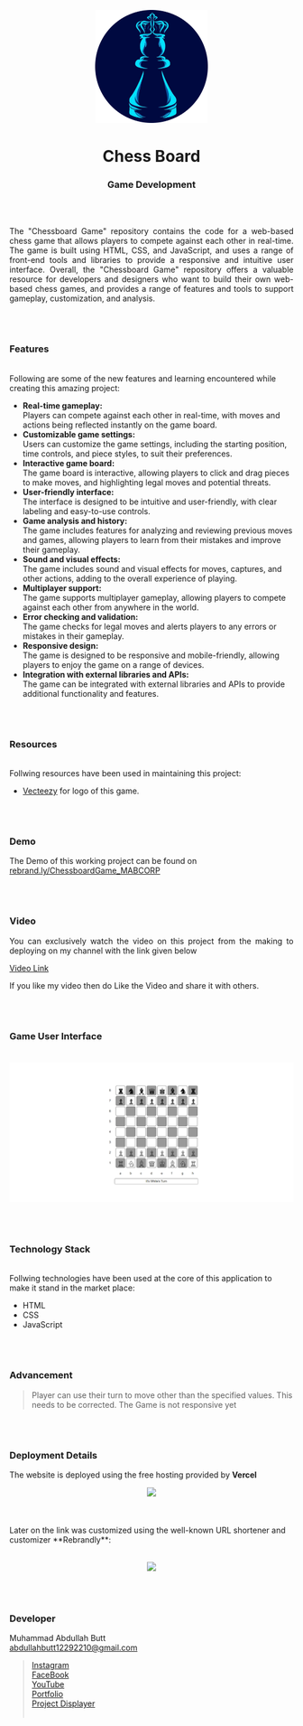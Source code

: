 <p align="center">
  <img src = "/favicon.png" width="200">
</p>

<h1 align="center">
  Chess Board 
</h1>

<h3 align="center">
  Game Development
</h3>


<br><br>

<p align="justify">
The "Chessboard Game" repository contains the code for a web-based chess game that allows players to compete against each other in real-time. The game is built using HTML, CSS, and JavaScript, and uses a range of front-end tools and libraries to provide a responsive and intuitive user interface.
Overall, the "Chessboard Game" repository offers a valuable resource for developers and designers who want to build their own web-based chess games, and provides a range of features and tools to support gameplay, customization, and analysis.
</p>


<br><br>
<!-- ................................................................................................................................. -->


### Features
<br>
Following are some of the new features and learning encountered while creating this amazing project:

- <b>Real-time gameplay:</b><br> Players can compete against each other in real-time, with moves and actions being reflected instantly on the game board.
- <b>Customizable game settings:</b><br> Users can customize the game settings, including the starting position, time controls, and piece styles, to suit their preferences.
- <b>Interactive game board:</b><br> The game board is interactive, allowing players to click and drag pieces to make moves, and highlighting legal moves and potential threats.
- <b>User-friendly interface:</b><br> The interface is designed to be intuitive and user-friendly, with clear labeling and easy-to-use controls.
- <b>Game analysis and history:</b><br> The game includes features for analyzing and reviewing previous moves and games, allowing players to learn from their mistakes and improve their gameplay.
- <b>Sound and visual effects:</b><br> The game includes sound and visual effects for moves, captures, and other actions, adding to the overall experience of playing.
- <b>Multiplayer support:</b><br> The game supports multiplayer gameplay, allowing players to compete against each other from anywhere in the world.
- <b>Error checking and validation:</b><br> The game checks for legal moves and alerts players to any errors or mistakes in their gameplay. 
- <b>Responsive design:</b><br> The game is designed to be responsive and mobile-friendly, allowing players to enjoy the game on a range of devices.
- <b>Integration with external libraries and APIs:</b><br> The game can be integrated with external libraries and APIs to provide additional functionality and features.


<br><br>
<!-- ................................................................................................................................. -->


### Resources
<br>
Follwing resources have been used in maintaining this project:

- [Vecteezy](https://www.vecteezy.com/vector-art/8215476-chess-queen-line-pop-art-potrait-logo-colorful-design-with-dark-background-abstract-vector-illustration-isolated-black-background-for-t-shirt-poster-clothing-merch-apparel-badge-design) for logo of this game.

<br><br>
<!-- ................................................................................................................................. -->


### Demo
<p align="justify">
  The Demo of this working project can be found on <br>
  <a href="https://rebrand.ly/ChessboardGame_MABCORP">rebrand.ly/ChessboardGame_MABCORP</a>
</p>


<br><br>
<!-- ................................................................................................................................. -->



### Video
<p align="justify">
You can exclusively watch the video on this project from the making to deploying on my     channel with the link given below<br>

  [Video Link](# ) <br>

  If you like my video then do Like the Video and share it with others.
</p>


<br><br>
<!-- ................................................................................................................................. -->



### Game User Interface<br><br>
![GUI for this Project](demo.png)


<br><br>
<!-- ................................................................................................................................. -->




### Technology Stack
<br>
Follwing technologies have been used at the core of this application to make it stand in the market place:

- HTML
- CSS
- JavaScript


<br><br>
<!-- ................................................................................................................................. -->


### Advancement

> Player can use their turn to move other than the specified values. This needs to be corrected.
> The Game is not responsive yet

<br><br>
<!-- ................................................................................................................................. -->


### Deployment Details

The website is deployed using the free hosting provided by **Vercel**
<p align = "center">
  <img src = "https://branditechture.agency/brand-logos/wp-content/uploads/wpdm-cache/Vercel-900x0.png" width = "300">
</p>
<br><br>
Later on the link was customized using the well-known URL shortener and customizer **Rebrandly**:<br><br>
<p align = "center">
  <img src = "https://www.rebrandly.com/images/URL-Shortener.fileextension.svg" width = "300">
</p>


<br><br>
<!-- ................................................................................................................................. -->


### Developer

Muhammad Abdullah Butt <br>
abdullahbutt12292210@gmail.com <br>
> [Instagram](https://www.instagram.com/abdullah.butt.22/)<br>
> [FaceBook](https://www.facebook.com/profile.php?id=100076291614529)<br>
> [YouTube](https://www.youtube.com/channel/UCnuOFQyMywg-KuoN-lmav1Q)<br>
> [Portfolio](https://rebrand.ly/MuhammadAbdullahButt_MABCORP)<br>
> [Project Displayer]( https://rebrand.ly/ProjectDisplayer_MABCORP)
<br><br>
<!-- ................................................................................................................................. -->






